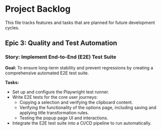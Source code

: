 # Project Backlog

This file tracks features and tasks that are planned for future development cycles.

## Epic 3: Quality and Test Automation

### Story: Implement End-to-End (E2E) Test Suite

**Goal:** To ensure long-term stability and prevent regressions by creating a comprehensive automated E2E test suite.

**Tasks:**
- Set up and configure the Playwright test runner.
- Write E2E tests for the core user journeys:
  - Copying a selection and verifying the clipboard content.
  - Verifying the functionality of the options page, including saving and applying title transformation rules.
  - Testing the popup page UI and interactions.
- Integrate the E2E test suite into a CI/CD pipeline to run automatically.
